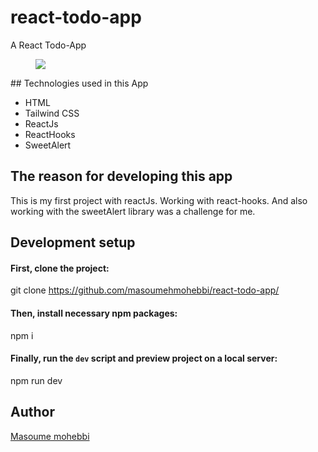 # react-todo-app
A React Todo-App 
<figure>
  <img src="https://github.com/masoumehmohebbi/react-todo-app/blob/main/App-Image.PNG"/>
</figure>
## Technologies used in this App

<ul>
  <li>HTML</li>
  <li>Tailwind CSS</li>
  <li>ReactJs</li>
  <li>ReactHooks</li>
   <li>SweetAlert</li>
</ul>

## The reason for developing this app
This is my first project with reactJs. Working with react-hooks. And also working with the sweetAlert library was a challenge for me.

## Development setup

#### First, clone the project:
git clone https://github.com/masoumehmohebbi/react-todo-app/

#### Then, install necessary npm packages:
npm i

#### Finally, run the `dev` script and preview project on a local server:
npm run dev

## Author
<a href="https://www.linkedin.com/in/masoume-mohebbi-838058227">Masoume mohebbi</a>
